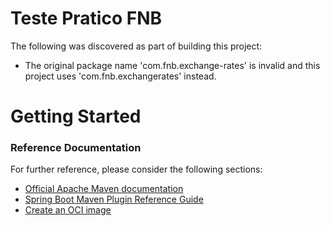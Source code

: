 # Teste Pratico FNB
The following was discovered as part of building this project:

* The original package name 'com.fnb.exchange-rates' is invalid and this project uses 'com.fnb.exchangerates' instead.

# Getting Started

### Reference Documentation
For further reference, please consider the following sections:

* [Official Apache Maven documentation](https://maven.apache.org/guides/index.html)
* [Spring Boot Maven Plugin Reference Guide](https://docs.spring.io/spring-boot/docs/2.7.0/maven-plugin/reference/html/)
* [Create an OCI image](https://docs.spring.io/spring-boot/docs/2.7.0/maven-plugin/reference/html/#build-image)

